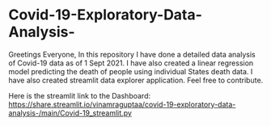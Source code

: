 # Covid-19-Exploratory-Data-Analysis-
Greetings Everyone, In this repository I have done a detailed data analysis of Covid-19 data as of 1 Sept 2021. I have also created a linear regression model predicting the death of people using individual States death data. I have also created streamlit data explorer application. Feel free to contribute.

Here is the streamlit link to the Dashboard: https://share.streamlit.io/vinamraguptaa/covid-19-exploratory-data-analysis-/main/Covid-19_streamlit.py
